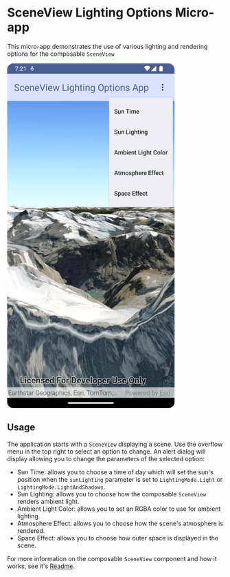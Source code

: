 # SceneView Lighting Options Micro-app

This micro-app demonstrates the use of various lighting and rendering options for the composable `SceneView`

![Screenshot](screenshot.png)

## Usage

The application starts with a `SceneView` displaying a scene. Use the overflow menu in the top right to select an option to change. An alert dialog will display allowing you to change the parameters of the selected option:

- Sun Time: allows you to choose a time of day which will set the sun's position when the `sunLighting` parameter is set to `LightingMode.Light` or `LightingMode.LightAndShadows`.
- Sun Lighting: allows you to choose how the composable `SceneView` renders ambient light.
- Ambient Light Color: allows you to set an RGBA color to use for ambient lighting.
- Atmosphere Effect: allows you to choose how the scene's atmosphere is rendered.
- Space Effect: allows you to choose how outer space is displayed in the scene.

For more information on the composable `SceneView` component and how it works, see it's [Readme](../../toolkit/geoview-compose/README.md).

